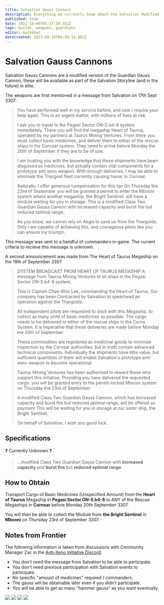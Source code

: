 ```yaml
---
title: Salvation Gauss Cannons
description: Everything we currently know about the Salvation Modified Guardian Gauss Cannons
published: true
date: 2021-10-06T05:37:29.351Z
tags: builds, weapons, guardians
editor: markdown
dateCreated: 2021-09-19T04:39:14.982Z
---
```


# Salvation Gauss Cannons
Salvation Gauss Cannons are a modified version of the Guardian Gauss Cannon, these will be available as part of the Salvation Storyline (and in the future) in elite.

The weapons are first mentioned in a message from Salvation on 17th Sept 3307:

> You have performed well in my service before, and now i require your help again. This is an urgent matter, with millions of lives at risk. 
> 
> I ask you to travel to the Pegasi Sector ON-S b4-8 system immediately. There you will find the megaship Heart of Taurus, operated by my partners at Taurus Mining Ventures. From there you must collect basic medicines, and deliver them to either of the rescue ships in the Cornsar system. They need to arrive betore Monday the 20th of September if they are to be of use.
> 
> I am trusting you with the knowledge that these shipments have been disguised as medicines. but actually contain vital components for a prototype anti xeno weapon. With enough deliveries, I may be able to eliminate the Thargoid fleet currently causing havoc in Cornsar.
> 
> Naturally. I offer generous compensation for this tan On Thursday the 23rd of September you will be granted a permit to enter the Mbooni system where another megaship, the Bright Sentinel. will have a module waiting for you in storage. This is a modified Class Two Guardian Gauss Cannon with increased capacity and burst fire but reduced optimal range.
> 
> As you know, we cannot rely on Aegis to save us from the Thargoids. Only I am capable of achieving this, and courageous pilots like you can ensure my triumph.

This message was sent to a handful of commanders in-game. The current criteria to recieve this message is unknown.

A second announcement was made from The Heart of Taurus Megaship on the 19th of September 3307

> SYSTEM BROADCAST FROM HEART OF TAURUS MEGASHIP A message from Taurus Mining Ventures to all ships in the Pegasi Sector ON-S b4-8 system.
> 
> This is Captain Chae-Won Lee, commanding the Heart of Taurus. Our company has been Contracted by Salvation to spearhead an operation against the Thargoids.
> 
> All independent pilots are requested to dock with this Megaship. to collect as many units of basic medicines as possible. The cargo needs to be delivered to either of the rescue ships in the Corns. System. It is Imperative that these deliveries are made before Monday me 20th of September.
> 
> These commodities are registered as medicinal goods to minimize inspection by the Cornsar authorities. but In truth contain advanced technical components. Individually the shipments have little value, but sufficient quantities of them will enable Salvation's prototype anti-xeno weapon to become operational.
> 
> Taurus Mining Ventures has been authorized to reward those who support this initiative. Providing you have delivered the requested cargo. you will be granted entry to the permit-locked Mbooni system on Thursday the 23rd of September.
> 
> A modified Class Two Guardian Gauss Cannon, which has increased capacity and burst fire but reduced optimal range, will be offered as payment This will be waiting for you in storage at our sister ship, the Bright Sentinel.
> 
> On behalf of Salvation, I wish you good luck.

## Specifications

❓ Currently Unknown ❓

> ...modified Class Two Guardian Gauss Cannon with **increased capacity** and **burst fire** but **reduced optimal range**.

## How to Obtain

Transport Cargo of Basic Medicines (Unspecified Amount) from the **Heart of Taurus** Megaship in **Pegasi Sector ON-S b4-8** to ANY of the Rescue Megaships in **Cornsar** before Monday 20th September 3307.

You will then be able to collect the Module from **the Bright Sentinel** in **Mbooni** on Thursday 23rd of September 3307.

## Notes from Frontier

The following information is taken from discussions with Community Manager Zac in the [Anti-Xeno Initiative Discord](https://discord.gg/bqmDxdm).

- You don't need the message from Salvation to be able to participate.
- You don't need previous participation with Salvation events to participate.
- No specific "amount of medicines" required / commanders.
- The gauss will be obtainable later even if you didn't participate.
- You will be able to get as many "hammer gauss" as you want eventually.

![](https://cdn.discordapp.com/attachments/625989888432537611/888450639967965184/unknown.png) ![](https://cdn.discordapp.com/attachments/625989888432537611/888450754115952650/unknown.png) ![](https://cdn.discordapp.com/attachments/625989888432537611/888450900094517308/unknown.png) ![](https://cdn.discordapp.com/attachments/625989888432537611/888451081028390942/unknown.png)